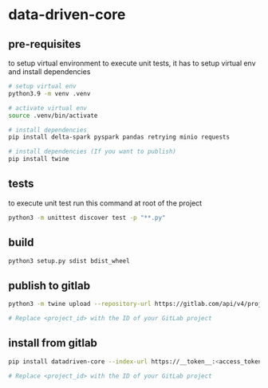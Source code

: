 # data-driven-core

## pre-requisites

to setup virtual environment to execute unit tests, it has to setup virtual env and install dependencies

```bash
# setup virtual env
python3.9 -m venv .venv

# activate virtual env
source .venv/bin/activate

# install dependencies
pip install delta-spark pyspark pandas retrying minio requests

# install dependencies (If you want to publish)
pip install twine
```

## tests

to execute unit test run this command at root of the project

```bash
python3 -m unittest discover test -p "**.py"
```

## build

```bash
python3 setup.py sdist bdist_wheel
```

## publish to gitlab

```bash
python3 -m twine upload --repository-url https://gitlab.com/api/v4/projects/<project_id>/packages/pypi/ --username gitlab-ci-token --password <access_token> dist/*

# Replace <project_id> with the ID of your GitLab project
```

## install from gitlab

```bash
pip install datadriven-core --index-url https://__token__:<access_token>@gitlab.com/api/v4/projects/<project_id>/packages/pypi/simple

# Replace <project_id> with the ID of your GitLab project
```
